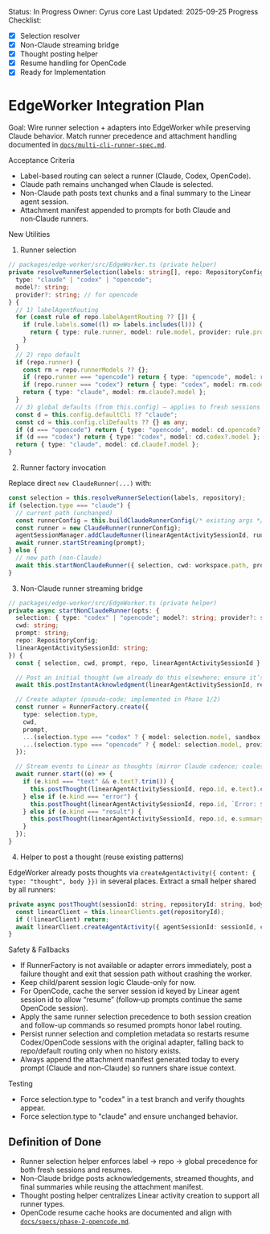 Status: In Progress
Owner: Cyrus core
Last Updated: 2025-09-25
Progress Checklist:
- [x] Selection resolver
- [x] Non-Claude streaming bridge
- [x] Thought posting helper
- [x] Resume handling for OpenCode
- [x] Ready for Implementation

# EdgeWorker Integration Plan

Goal: Wire runner selection + adapters into EdgeWorker while preserving Claude behavior. Match runner precedence and attachment handling documented in [`docs/multi-cli-runner-spec.md`](../multi-cli-runner-spec.md).

Acceptance Criteria
- Label-based routing can select a runner (Claude, Codex, OpenCode).
- Claude path remains unchanged when Claude is selected.
- Non-Claude path posts text chunks and a final summary to the Linear agent session.
- Attachment manifest appended to prompts for both Claude and non‑Claude runners.

New Utilities

1) Runner selection

```ts
// packages/edge-worker/src/EdgeWorker.ts (private helper)
private resolveRunnerSelection(labels: string[], repo: RepositoryConfig): {
  type: "claude" | "codex" | "opencode";
  model?: string;
  provider?: string; // for opencode
} {
  // 1) labelAgentRouting
  for (const rule of repo.labelAgentRouting ?? []) {
    if (rule.labels.some((l) => labels.includes(l))) {
      return { type: rule.runner, model: rule.model, provider: rule.provider };
    }
  }
  // 2) repo default
  if (repo.runner) {
    const rm = repo.runnerModels ?? {};
    if (repo.runner === "opencode") return { type: "opencode", model: rm.opencode?.model, provider: rm.opencode?.provider };
    if (repo.runner === "codex") return { type: "codex", model: rm.codex?.model };
    return { type: "claude", model: rm.claude?.model };
  }
  // 3) global defaults (from this.config) — applies to fresh sessions & follow-ups
  const d = this.config.defaultCli ?? "claude";
  const cd = this.config.cliDefaults ?? {} as any;
  if (d === "opencode") return { type: "opencode", model: cd.opencode?.model, provider: cd.opencode?.provider };
  if (d === "codex") return { type: "codex", model: cd.codex?.model };
  return { type: "claude", model: cd.claude?.model };
}
```

2) Runner factory invocation

Replace direct `new ClaudeRunner(...)` with:

```ts
const selection = this.resolveRunnerSelection(labels, repository);
if (selection.type === "claude") {
  // current path (unchanged)
  const runnerConfig = this.buildClaudeRunnerConfig(/* existing args */);
  const runner = new ClaudeRunner(runnerConfig);
  agentSessionManager.addClaudeRunner(linearAgentActivitySessionId, runner);
  await runner.startStreaming(prompt);
} else {
  // new path (non-Claude)
  await this.startNonClaudeRunner({ selection, cwd: workspace.path, prompt, repo: repository, linearAgentActivitySessionId });
}
```

3) Non-Claude runner streaming bridge

```ts
// packages/edge-worker/src/EdgeWorker.ts (private helper)
private async startNonClaudeRunner(opts: {
  selection: { type: "codex" | "opencode"; model?: string; provider?: string };
  cwd: string;
  prompt: string;
  repo: RepositoryConfig;
  linearAgentActivitySessionId: string;
}) {
  const { selection, cwd, prompt, repo, linearAgentActivitySessionId } = opts;

  // Post an initial thought (we already do this elsewhere; ensure it’s called)
  await this.postInstantAcknowledgment(linearAgentActivitySessionId, repo.id);

  // Create adapter (pseudo-code; implemented in Phase 1/2)
  const runner = RunnerFactory.create({
    type: selection.type,
    cwd,
    prompt,
    ...(selection.type === "codex" ? { model: selection.model, sandbox: this.config.cliDefaults?.codex?.sandbox, approvalPolicy: this.config.cliDefaults?.codex?.approvalPolicy } : {}),
    ...(selection.type === "opencode" ? { model: selection.model, provider: selection.provider, serverUrl: this.config.cliDefaults?.opencode?.serverUrl } : {}),
  });

  // Stream events to Linear as thoughts (mirror Claude cadence; coalesce if needed)
  await runner.start((e) => {
    if (e.kind === "text" && e.text?.trim()) {
      this.postThought(linearAgentActivitySessionId, repo.id, e.text).catch(() => {});
    } else if (e.kind === "error") {
      this.postThought(linearAgentActivitySessionId, repo.id, `Error: ${e.error.message}`).catch(() => {});
    } else if (e.kind === "result") {
      this.postThought(linearAgentActivitySessionId, repo.id, e.summary ?? "Completed").catch(() => {});
    }
  });
}
```

4) Helper to post a thought (reuse existing patterns)

EdgeWorker already posts thoughts via `createAgentActivity({ content: { type: "thought", body }})` in several places. Extract a small helper shared by all runners:

```ts
private async postThought(sessionId: string, repositoryId: string, body: string) {
  const linearClient = this.linearClients.get(repositoryId);
  if (!linearClient) return;
  await linearClient.createAgentActivity({ agentSessionId: sessionId, content: { type: "thought", body } });
}
```

Safety & Fallbacks
- If RunnerFactory is not available or adapter errors immediately, post a failure thought and exit that session path without crashing the worker.
- Keep child/parent session logic Claude-only for now.
- For OpenCode, cache the server session id keyed by Linear agent session id to allow “resume” (follow‑up prompts continue the same OpenCode session).
- Apply the same runner selection precedence to both session creation and follow-up commands so resumed prompts honor label routing.
- Persist runner selection and completion metadata so restarts resume Codex/OpenCode sessions with the original adapter, falling back to repo/default routing only when no history exists.
- Always append the attachment manifest generated today to every prompt (Claude and non-Claude) so runners share issue context.

Testing
- Force selection.type to "codex" in a test branch and verify thoughts appear.
- Force selection.type to "claude" and ensure unchanged behavior.

## Definition of Done

- Runner selection helper enforces label → repo → global precedence for both fresh sessions and resumes.
- Non-Claude bridge posts acknowledgements, streamed thoughts, and final summaries while reusing the attachment manifest.
- Thought posting helper centralizes Linear activity creation to support all runner types.
- OpenCode resume cache hooks are documented and align with [`docs/specs/phase-2-opencode.md`](phase-2-opencode.md).
